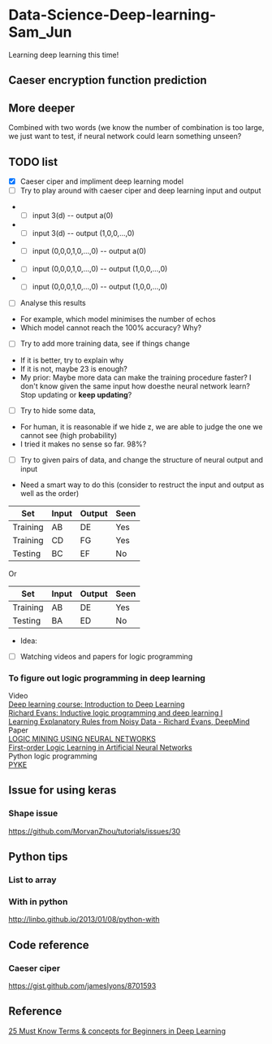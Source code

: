 # Data-Science-Deep-learning-Sam_Jun
Learning deep learning this time!

## Caeser encryption function prediction

## More deeper
Combined with two words (we know the number of combination is too large, we just want to test, if neural network could learn something unseen?


## TODO list
- [x] Caeser ciper and impliment deep learning model
- [ ] Try to play around with caeser ciper and deep learning input and output
* - [ ] input 3(d) -- output a(0)
* - [ ] input 3(d) -- output (1,0,0,...,0)
* - [ ] input (0,0,0,1,0,...,0) -- output a(0)
* - [ ] input (0,0,0,1,0,...,0) -- output (1,0,0,...,0)
* - [ ] input (0,0,0,1,0,...,0) -- output (1,0,0,...,0)
- [ ] Analyse this results
* For example, which model minimises the number of echos 
* Which model cannot reach the 100% accuracy? Why?
- [ ] Try to add more training data, see if things change
* If it is better, try to explain why
* If it is not, maybe 23 is enough?
* My prior: Maybe more data can make the training procedure faster? I don't know given the same input how doesthe neural network learn? Stop updating or **keep updating**?
- [ ] Try to hide some data, 
* For human, it is reasonable if we hide z, we are able to judge the one we cannot see (high probability)
* I tried it makes no sense so far. 98%?
- [ ] Try to given pairs of data, and change the structure of neural output and input
* Need a smart way to do this (consider to restruct the input and output as well as the order)<br>

Set|Input| Output|Seen
---|---|---|---|
Training| AB | DE |Yes
Training| CD | FG |Yes
Testing | BC | EF |No

Or 

Set|Input| Output|Seen
---|---|---|---|
Training| AB | DE |Yes
Testing | BA | ED |No

* Idea: 
- [ ] Watching videos and papers for logic programming
### To figure out logic programming in deep learning
Video<br>
[Deep learning course: Introduction to Deep Learning](https://www.youtube.com/watch?v=JN6H4rQvwgY)<br>
[Richard Evans: Inductive logic programming and deep learning I](https://www.youtube.com/watch?v=yD02DlZnHJw)<br>
[Learning Explanatory Rules from Noisy Data - Richard Evans, DeepMind](https://www.youtube.com/watch?v=_wuFBF_Cgm0&t=24s)<br>
Paper<br>
[LOGIC MINING USING NEURAL NETWORKS](https://arxiv.org/pdf/0804.4071.pdf)<br>
[First-order Logic Learning in Artificial Neural Networks](https://core.ac.uk/download/pdf/17294404.pdf)<br>
Python logic programming<br>
[PYKE](http://pyke.sourceforge.net/index.html)
## Issue for using keras
### Shape issue
https://github.com/MorvanZhou/tutorials/issues/30

## Python tips
### List to array

### With in python
http://linbo.github.io/2013/01/08/python-with

## Code reference
### Caeser ciper
https://gist.github.com/jameslyons/8701593



## Reference
[25 Must Know Terms & concepts for Beginners in Deep Learning](https://www.analyticsvidhya.com/blog/2017/05/25-must-know-terms-concepts-for-beginners-in-deep-learning/#)

